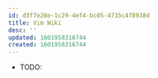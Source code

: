 ```yaml
---
id: d3f7e20e-1c29-4ef4-bc05-4735c4f8938d
title: Vim Wiki
desc: ''
updated: 1601958316744
created: 1601958316744
---
```


- TODO: 

